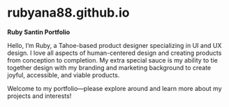 # rubyana88.github.io

**Ruby Santin Portfolio**

Hello,
I’m Ruby, a Tahoe-based product designer specializing in UI and UX design. I love all aspects of human-centered design and creating products from conception to completion. My extra special sauce is my ability to tie together design with my branding and marketing background to create joyful, accessible, and viable products.

Welcome to my portfolio––please explore around and learn more about my projects and interests!
